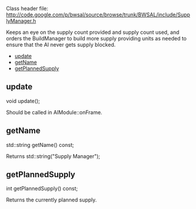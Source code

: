 Class header file: http://code.google.com/p/bwsal/source/browse/trunk/BWSAL/include/SupplyManager.h

Keeps an eye on the supply count provided and supply count used, and orders the BuildManager to build more supply providing units as needed to ensure that the AI never gets supply blocked.

  * [update](#update.md)
  * [getName](#getName.md)
  * [getPlannedSupply](#getPlannedSupply.md)

## update ##
void update();

Should be called in AIModule::onFrame.

## getName ##
std::string getName() const;

Returns std::string("Supply Manager");

## getPlannedSupply ##
int getPlannedSupply() const;

Returns the currently planned supply.